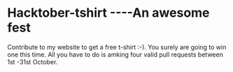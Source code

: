 # Hacktober-tshirt  ----An awesome fest

Contribute to my website to get a free t-shirt :-).
You surely are going to win one this time.
All you have to do is amking four valid pull requests between 1st -31st October.
